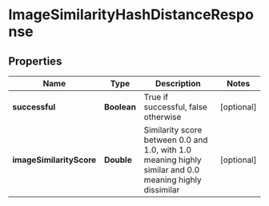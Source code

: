 
# ImageSimilarityHashDistanceResponse

## Properties
Name | Type | Description | Notes
------------ | ------------- | ------------- | -------------
**successful** | **Boolean** | True if successful, false otherwise |  [optional]
**imageSimilarityScore** | **Double** | Similarity score between 0.0 and 1.0, with 1.0 meaning highly similar and 0.0 meaning highly dissimilar |  [optional]



